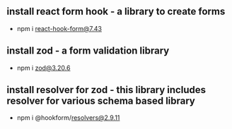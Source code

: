 ## install react form hook - a library to create forms

- npm i react-hook-form@7.43

## install zod - a form validation library

- npm i zod@3.20.6

## install resolver for zod - this library includes resolver for various schema based library

- npm i @hookform/resolvers@2.9.11
